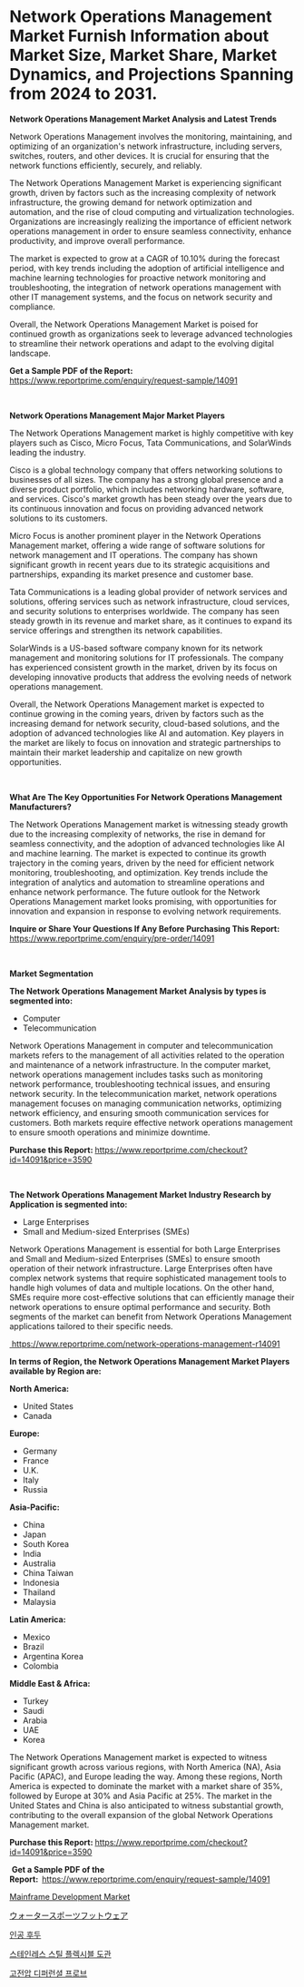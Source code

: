<p><h1>Network Operations Management Market Furnish Information about Market Size, Market Share, Market Dynamics, and Projections Spanning from 2024 to 2031.</h1></p><p><strong>Network Operations Management Market Analysis and Latest Trends</strong></p>
<p><p>Network Operations Management involves the monitoring, maintaining, and optimizing of an organization's network infrastructure, including servers, switches, routers, and other devices. It is crucial for ensuring that the network functions efficiently, securely, and reliably.</p><p>The Network Operations Management Market is experiencing significant growth, driven by factors such as the increasing complexity of network infrastructure, the growing demand for network optimization and automation, and the rise of cloud computing and virtualization technologies. Organizations are increasingly realizing the importance of efficient network operations management in order to ensure seamless connectivity, enhance productivity, and improve overall performance.</p><p>The market is expected to grow at a CAGR of 10.10% during the forecast period, with key trends including the adoption of artificial intelligence and machine learning technologies for proactive network monitoring and troubleshooting, the integration of network operations management with other IT management systems, and the focus on network security and compliance.</p><p>Overall, the Network Operations Management Market is poised for continued growth as organizations seek to leverage advanced technologies to streamline their network operations and adapt to the evolving digital landscape.</p></p>
<p><strong>Get a Sample PDF of the Report:&nbsp;</strong> <a href="https://www.reportprime.com/enquiry/request-sample/14091">https://www.reportprime.com/enquiry/request-sample/14091</a></p>
<p>&nbsp;</p>
<p><strong>Network Operations Management Major Market Players</strong></p>
<p><p>The Network Operations Management market is highly competitive with key players such as Cisco, Micro Focus, Tata Communications, and SolarWinds leading the industry. </p><p>Cisco is a global technology company that offers networking solutions to businesses of all sizes. The company has a strong global presence and a diverse product portfolio, which includes networking hardware, software, and services. Cisco's market growth has been steady over the years due to its continuous innovation and focus on providing advanced network solutions to its customers.</p><p>Micro Focus is another prominent player in the Network Operations Management market, offering a wide range of software solutions for network management and IT operations. The company has shown significant growth in recent years due to its strategic acquisitions and partnerships, expanding its market presence and customer base.</p><p>Tata Communications is a leading global provider of network services and solutions, offering services such as network infrastructure, cloud services, and security solutions to enterprises worldwide. The company has seen steady growth in its revenue and market share, as it continues to expand its service offerings and strengthen its network capabilities.</p><p>SolarWinds is a US-based software company known for its network management and monitoring solutions for IT professionals. The company has experienced consistent growth in the market, driven by its focus on developing innovative products that address the evolving needs of network operations management.</p><p>Overall, the Network Operations Management market is expected to continue growing in the coming years, driven by factors such as the increasing demand for network security, cloud-based solutions, and the adoption of advanced technologies like AI and automation. Key players in the market are likely to focus on innovation and strategic partnerships to maintain their market leadership and capitalize on new growth opportunities.</p></p>
<p>&nbsp;</p>
<p><strong>What Are The Key Opportunities For Network Operations Management Manufacturers?</strong></p>
<p><p>The Network Operations Management market is witnessing steady growth due to the increasing complexity of networks, the rise in demand for seamless connectivity, and the adoption of advanced technologies like AI and machine learning. The market is expected to continue its growth trajectory in the coming years, driven by the need for efficient network monitoring, troubleshooting, and optimization. Key trends include the integration of analytics and automation to streamline operations and enhance network performance. The future outlook for the Network Operations Management market looks promising, with opportunities for innovation and expansion in response to evolving network requirements.</p></p>
<p><strong>Inquire or Share Your Questions If Any Before Purchasing This Report:</strong> <a href="https://www.reportprime.com/enquiry/pre-order/14091">https://www.reportprime.com/enquiry/pre-order/14091</a></p>
<p>&nbsp;</p>
<p><strong>Market Segmentation</strong></p>
<p><strong>The Network Operations Management Market Analysis by types is segmented into:</strong></p>
<p><ul><li>Computer</li><li>Telecommunication</li></ul></p>
<p><p>Network Operations Management in computer and telecommunication markets refers to the management of all activities related to the operation and maintenance of a network infrastructure. In the computer market, network operations management includes tasks such as monitoring network performance, troubleshooting technical issues, and ensuring network security. In the telecommunication market, network operations management focuses on managing communication networks, optimizing network efficiency, and ensuring smooth communication services for customers. Both markets require effective network operations management to ensure smooth operations and minimize downtime.</p></p>
<p><strong>Purchase this Report:&nbsp;</strong><a href="https://www.reportprime.com/checkout?id=14091&price=3590">https://www.reportprime.com/checkout?id=14091&price=3590</a></p>
<p>&nbsp;</p>
<p><strong>The Network Operations Management Market Industry Research by Application is segmented into:</strong></p>
<p><ul><li>Large Enterprises</li><li>Small and Medium-sized Enterprises (SMEs)</li></ul></p>
<p><p>Network Operations Management is essential for both Large Enterprises and Small and Medium-sized Enterprises (SMEs) to ensure smooth operation of their network infrastructure. Large Enterprises often have complex network systems that require sophisticated management tools to handle high volumes of data and multiple locations. On the other hand, SMEs require more cost-effective solutions that can efficiently manage their network operations to ensure optimal performance and security. Both segments of the market can benefit from Network Operations Management applications tailored to their specific needs.</p></p>
<p><a href="https://www.reportprime.com/network-operations-management-r14091">&nbsp;https://www.reportprime.com/network-operations-management-r14091</a></p>
<p><strong>In terms of Region, the Network Operations Management Market Players available by Region are:</strong></p>
<p>
    <p> <strong> North America: </strong>
        <ul>
            <li>United States</li>
            <li>Canada</li>
        </ul>
        </p> 
    <p> <strong> Europe: </strong>
        <ul>
            <li>Germany</li>
            <li>France</li>
            <li>U.K.</li>
            <li>Italy</li>
            <li>Russia</li>
        </ul>
        </p> 
    <p> <strong> Asia-Pacific: </strong>
        <ul>
            <li>China</li>
            <li>Japan</li>
            <li>South Korea</li>
            <li>India</li>
            <li>Australia</li>
            <li>China Taiwan</li>
            <li>Indonesia</li>
            <li>Thailand</li>
            <li>Malaysia</li>
        </ul>
        </p> 
    <p> <strong> Latin America: </strong>
        <ul>
            <li>Mexico</li>
            <li>Brazil</li>
            <li>Argentina Korea</li>
            <li>Colombia</li>
        </ul>
        </p> 
    <p> <strong> Middle East & Africa: </strong>
        <ul>
            <li>Turkey</li>
            <li>Saudi</li>
            <li>Arabia</li>
            <li>UAE</li>
            <li>Korea</li>
        </ul>
    </p>
    </p>
<p><p>The Network Operations Management market is expected to witness significant growth across various regions, with North America (NA), Asia Pacific (APAC), and Europe leading the way. Among these regions, North America is expected to dominate the market with a market share of 35%, followed by Europe at 30% and Asia Pacific at 25%. The market in the United States and China is also anticipated to witness substantial growth, contributing to the overall expansion of the global Network Operations Management market.</p></p>
<p><strong>Purchase this Report: </strong><a href="https://www.reportprime.com/checkout?id=14091&price=3590">https://www.reportprime.com/checkout?id=14091&price=3590</a></p>
<p>&nbsp;<strong>Get a Sample PDF of the Report:&nbsp;&nbsp;</strong><a href="https://www.reportprime.com/enquiry/request-sample/14091">https://www.reportprime.com/enquiry/request-sample/14091</a></p>
<p><strong></strong></p>
<p><p><a href="https://github.com/elizabethdagraca/Market-Research-Report-List-2/blob/main/mainframe-development-market.md">Mainframe Development Market</a></p><p><a href="https://medium.com/@jimmieraun892023/%E6%B0%B4%E4%B8%8A%E3%82%B9%E3%83%9D%E3%83%BC%E3%83%84%E7%94%A8%E3%81%AE%E5%B1%A5%E7%89%A9%E5%B8%82%E5%A0%B4%E3%82%A4%E3%83%B3%E3%82%B5%E3%82%A4%E3%83%88-%E5%B8%82%E5%A0%B4%E3%83%88%E3%83%AC%E3%83%B3%E3%83%89-%E6%88%90%E9%95%B7-2024%E5%B9%B4%E3%81%8B%E3%82%892031%E5%B9%B4%E3%81%BE%E3%81%A7%E3%81%AE%E4%BA%88%E6%B8%AC-55a40c28f89e">ウォータースポーツフットウェア</a></p><p><a href="https://github.com/TrevorKruvalis5678/Market-Research-Report-List-1/blob/main/867867836492.md">인공 후두</a></p><p><a href="https://medium.com/@porterhntz2023/%EC%8A%A4%ED%85%8C%EC%9D%B8%EB%A6%AC%EC%8A%A4-%EC%8A%A4%ED%8B%B8-%EC%9C%A0%EC%97%B0%ED%95%9C-%EC%BC%80%EC%9D%B4%EB%B8%94-%EA%B4%80-%EC%8B%9C%EC%9E%A5-%EC%A1%B0%EC%82%AC-%EB%B3%B4%EA%B3%A0%EC%84%9C-%EA%B7%B8-%EC%97%AD%EC%82%AC-%EB%B0%8F-2024%EB%85%84%EB%B6%80%ED%84%B0-2031%EB%85%84%EA%B9%8C%EC%A7%80%EC%9D%98-%EC%98%88%EC%B8%A1-124a793d2799">스테인레스 스틸 플렉시블 도관</a></p><p><a href="https://medium.com/@garyauer906782023/%ED%95%98%EC%9D%B4%EC%A0%84%EC%95%95-%EC%B0%A8%EB%8F%99-%ED%94%84%EB%A1%9C%EB%B8%8C-%EC%8B%9C%EC%9E%A5-%EC%A7%80%ED%91%9C-%ED%95%B4%EB%8F%85-%EC%8B%9C%EC%9E%A5-%EC%A0%90%EC%9C%A0%EC%9C%A8-%ED%8A%B8%EB%A0%8C%EB%93%9C-%EB%B0%8F-%EC%84%B1%EC%9E%A5-%ED%8C%A8%ED%84%B4-29e885bcf1bd">고전압 디퍼런셜 프로브</a></p></p>
